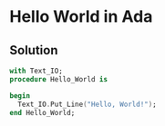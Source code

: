 # Hello World in Ada

## Solution

```Ada
with Text_IO;
procedure Hello_World is

begin
  Text_IO.Put_Line("Hello, World!");
end Hello_World;

```